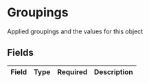 # Groupings

Applied groupings and the values for this object


## Fields

| Field       | Type        | Required    | Description |
| ----------- | ----------- | ----------- | ----------- |